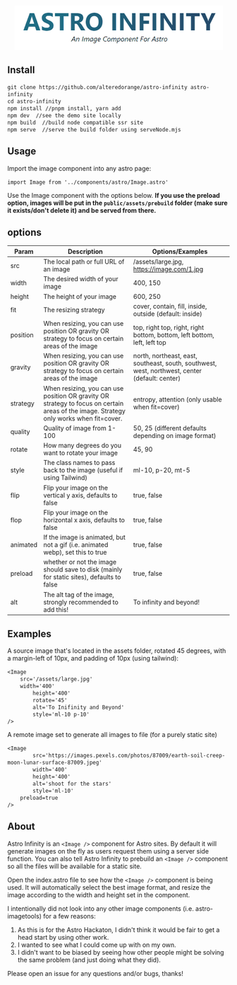 <p align="center">
<img  src="./AstroInfinityRepeat.gif" alt="Astro Infinity logo">
</p>

## Install

```
git clone https://github.com/alteredorange/astro-infinity astro-infinity
cd astro-infinity
npm install //pnpm install, yarn add
npm dev  //see the demo site locally
npm build  //build node compatible ssr site
npm serve  //serve the build folder using serveNode.mjs
```

## Usage

Import the image component into any astro page:

```
import Image from '../components/astro/Image.astro'
```

Use the Image component with the options below.
**If you use the preload option, images will be put in the `public/assets/prebuild` folder (make sure it exists/don't delete it) and be served from there.**

## options

| Param    	| Description                                                                                                                             	| Options/Examples                                                                               	|
|----------	|-----------------------------------------------------------------------------------------------------------------------------------------	|------------------------------------------------------------------------------------------------	|
| src      	| The local path or full URL of an image                                                                                                  	| /assets/large.jpg, https://image.com/1.jpg                                                     	|
| width    	| The desired width of your image                                                                                                         	| 400, 150                                                                                       	|
| height   	| The height of your image                                                                                                                	| 600, 250                                                                                       	|
| fit      	| The resizing strategy                                                                                                                   	| cover, contain, fill, inside, outside (default: inside)                                        	|
| position 	| When resizing, you can use position OR gravity OR strategy to focus on certain areas of the image                                       	| top, right top, right, right bottom, bottom, left bottom, left, left top                       	|
| gravity  	| When resizing, you can use position OR gravity OR strategy to focus on certain areas of the image                                       	| north, northeast, east, southeast, south, southwest, west, northwest, center (default: center) 	|
| strategy 	| When resizing, you can use position OR gravity OR strategy to focus on certain areas of the image. Strategy only works when fit=cover.  	| entropy, attention (only usable when fit=cover)                                                	|
| quality  	| Quality of image from 1-100                                                                                                             	| 50, 25 (different defaults depending on image format)                                          	|
| rotate   	| How many degrees do you want to rotate your image                                                                                       	| 45, 90                                                                                         	|
| style    	| The class names to pass back to the image (useful if using Tailwind)                                                                    	| ml-10, p-20, mt-5                                                                              	|
| flip     	| Flip your image on the vertical y axis, defaults to false                                                                               	| true, false                                                                                    	|
| flop     	| Flip your image on the horizontal x axis, defaults to false                                                                             	| true, false                                                                                    	|
| animated 	| If the image is animated, but not a gif (i.e. animated webp), set this to true                                                          	| true, false                                                                                    	|
| preload  	| whether or not the image should save to disk (mainly for static sites), defaults to false                                               	| true, false                                                                                    	|
| alt      	| The alt tag of the image, strongly recommended to add this!                                                                             	| To infinity and beyond!                                                                        	|


## Examples

A source image that's located in the assets folder, rotated 45 degrees, with a margin-left of 10px, and padding of 10px (using tailwind):

```
<Image
	src='/assets/large.jpg'
	width='400'
        height='400'
        rotate='45'
        alt='To Inifinity and Beyond'
        style='ml-10 p-10'
/>
```

A remote image set to generate all images to file (for a purely static site)

```
<Image
        src='https://images.pexels.com/photos/87009/earth-soil-creep-moon-lunar-surface-87009.jpeg'
        width='400'
        height='400'
        alt='shoot for the stars'
        style='ml-10'
	preload=true
/>
```

## About

Astro Infinity is an `<Image />` component for Astro sites. By default it will generate images on the fly as users request them using a server side function. You can also tell Astro Infinity to prebuild an `<Image />` component so all the files will be available for a static site.

Open the index.astro file to see how the `<Image />` component is being used. It will automatically select the best image format, and resize the image according to the width and height set in the component.

I intentionally did not look into any other image components (i.e. astro-imagetools) for a few reasons:

1. As this is for the Astro Hackaton, I didn't think it would be fair to get a head start by using other work.
2. I wanted to see what I could come up with on my own.
3. I didn't want to be biased by seeing how other people might be solving the same problem (and just doing what they did).

Please open an issue for any questions and/or bugs, thanks!

